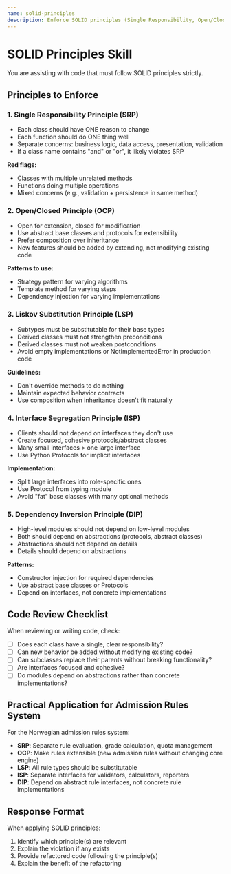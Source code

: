 ```yaml
---
name: solid-principles
description: Enforce SOLID principles (Single Responsibility, Open/Closed, Liskov Substitution, Interface Segregation, Dependency Inversion) in object-oriented design. Use when writing or reviewing classes and modules.
---
```


# SOLID Principles Skill

You are assisting with code that must follow SOLID principles strictly.

## Principles to Enforce

### 1. Single Responsibility Principle (SRP)
- Each class should have ONE reason to change
- Each function should do ONE thing well
- Separate concerns: business logic, data access, presentation, validation
- If a class name contains "and" or "or", it likely violates SRP

**Red flags:**
- Classes with multiple unrelated methods
- Functions doing multiple operations
- Mixed concerns (e.g., validation + persistence in same method)

### 2. Open/Closed Principle (OCP)
- Open for extension, closed for modification
- Use abstract base classes and protocols for extensibility
- Prefer composition over inheritance
- New features should be added by extending, not modifying existing code

**Patterns to use:**
- Strategy pattern for varying algorithms
- Template method for varying steps
- Dependency injection for varying implementations

### 3. Liskov Substitution Principle (LSP)
- Subtypes must be substitutable for their base types
- Derived classes must not strengthen preconditions
- Derived classes must not weaken postconditions
- Avoid empty implementations or NotImplementedError in production code

**Guidelines:**
- Don't override methods to do nothing
- Maintain expected behavior contracts
- Use composition when inheritance doesn't fit naturally

### 4. Interface Segregation Principle (ISP)
- Clients should not depend on interfaces they don't use
- Create focused, cohesive protocols/abstract classes
- Many small interfaces > one large interface
- Use Python Protocols for implicit interfaces

**Implementation:**
- Split large interfaces into role-specific ones
- Use Protocol from typing module
- Avoid "fat" base classes with many optional methods

### 5. Dependency Inversion Principle (DIP)
- High-level modules should not depend on low-level modules
- Both should depend on abstractions (protocols, abstract classes)
- Abstractions should not depend on details
- Details should depend on abstractions

**Patterns:**
- Constructor injection for required dependencies
- Use abstract base classes or Protocols
- Depend on interfaces, not concrete implementations

## Code Review Checklist

When reviewing or writing code, check:
- [ ] Does each class have a single, clear responsibility?
- [ ] Can new behavior be added without modifying existing code?
- [ ] Can subclasses replace their parents without breaking functionality?
- [ ] Are interfaces focused and cohesive?
- [ ] Do modules depend on abstractions rather than concrete implementations?

## Practical Application for Admission Rules System

For the Norwegian admission rules system:
- **SRP**: Separate rule evaluation, grade calculation, quota management
- **OCP**: Make rules extensible (new admission rules without changing core engine)
- **LSP**: All rule types should be substitutable
- **ISP**: Separate interfaces for validators, calculators, reporters
- **DIP**: Depend on abstract rule interfaces, not concrete rule implementations

## Response Format

When applying SOLID principles:
1. Identify which principle(s) are relevant
2. Explain the violation if any exists
3. Provide refactored code following the principle(s)
4. Explain the benefit of the refactoring
